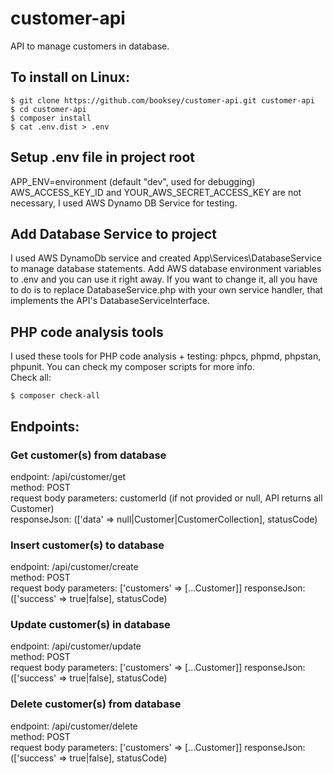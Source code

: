 # customer-api
API to manage customers in database.

## To install on Linux:
```
$ git clone https://github.com/booksey/customer-api.git customer-api
$ cd customer-api
$ composer install
$ cat .env.dist > .env
```

## Setup .env file in project root
APP_ENV=environment  (default "dev", used for debugging)<br/>
AWS_ACCESS_KEY_ID and YOUR_AWS_SECRET_ACCESS_KEY are not necessary, I used AWS Dynamo DB Service for testing.

## Add Database Service to project
I used AWS DynamoDb service and created App\Services\DatabaseService to manage database statements.
Add AWS database environment variables to .env and you can use it right away.
If you want to change it, all you have to do is to replace DatabaseService.php with your own
service handler, that implements the API's DatabaseServiceInterface.

## PHP code analysis tools
I used these tools for PHP code analysis + testing: phpcs, phpmd, phpstan, phpunit. You can check my composer scripts for more info.<br/>
Check all:
```
$ composer check-all
```

## Endpoints:

### Get customer(s) from database
endpoint: /api/customer/get<br/>
method: POST<br/>
request body parameters: customerId (if not provided or null, API returns all Customer)<br/>
responseJson: (['data' => null|Customer|CustomerCollection], statusCode)

### Insert customer(s) to database
endpoint: /api/customer/create<br/>
method: POST<br/>
request body parameters: ['customers' => [...Customer]]
responseJson: (['success' => true|false], statusCode)

### Update customer(s) in database
endpoint: /api/customer/update<br/>
method: POST<br/>
request body parameters: ['customers' => [...Customer]]
responseJson: (['success' => true|false], statusCode)

### Delete customer(s) from database
endpoint: /api/customer/delete<br/>
method: POST<br/>
request body parameters: ['customers' => [...Customer]]
responseJson: (['success' => true|false], statusCode)
